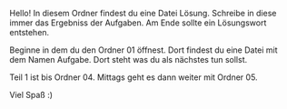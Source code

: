 Hello!
In diesem Ordner findest du eine Datei Lösung.
Schreibe in diese immer das Ergebniss der Aufgaben.
Am Ende sollte ein Lösungswort entstehen. 


Beginne in dem du den Ordner 01 öffnest. Dort findest du eine Datei mit
dem Namen Aufgabe. Dort steht was du als nächstes tun sollst.

Teil 1 ist bis Ordner 04.
Mittags geht es dann weiter mit Ordner 05.

Viel Spaß :)

